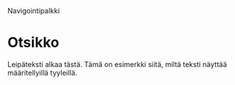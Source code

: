 <!DOCTYPE html>
<html lang="fi">
<head>
    <meta charset="UTF-8">
    <meta name="viewport" content="width=device-width, initial-scale=1.0">
    <title>Visuaalinen Koodi</title>
    <link rel="stylesheet" href="styles.css"> <!-- Link to the CSS file -->
</head>
<body>
    <div class="navbar">
        Navigointipalkki
    </div>
    <div class="container">
        <h1>Otsikko</h1>
        <p>Leipäteksti alkaa tästä. Tämä on esimerkki siitä, miltä teksti näyttää määritellyillä tyyleillä.</p>
    </div>
</body>
</html>
